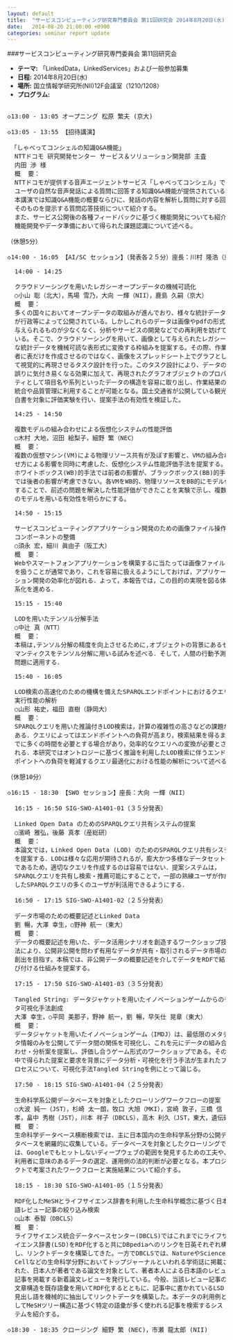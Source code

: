 ```yaml
---
layout: default
title:  "サービスコンピューティング研究専門委員会 第11回研究会 2014年8月20日(水)"
date:   2014-08-20 21:00:00 +0900
categories: seminar report update
---
```


###サービスコンピューティング研究専門委員会 第11回研究会
- __テーマ:__ 「LinkedData，LinkedServices」および一般参加募集
- __日程:__ 2014年8月20日(水)
- __場所:__ 国立情報学研究所(NII)12F会議室（1210/1208）
- __プログラム:__

<pre>

◇13:00 - 13:05 オープニング 松原 繁夫 (京大)

◇13:05 - 13:55 【招待講演】

 「しゃべってコンシェルの知識Q&A機能」
  NTTドコモ 研究開発センター サービス＆ソリューション開発部 主査 
  内田 渉 様
  概  要：
  NTTドコモが提供する音声エージェントサービス「しゃべってコンシェル」では、
  ユーザの自然な音声発話による質問に回答する知識Q&A機能が提供されている。
  本講演では知識Q&A機能の概要ならびに、発話の内容を解析し質問に対する回答
  そのものを提示する質問応答技術について紹介する。
  また、サービス公開後の各種フィードバックに基づく機能開発についても紹介し、
  機能開発やデータ準備において得られた課題認識について述べる。

（休憩5分）

◇14:00 - 16:05 【AI/SC セッション】（発表各２５分）座長：川村 隆浩（東芝）

  14:00 - 14:25

  クラウドソーシングを用いたレガシーオープンデータの機械可読化
  ○小山 聡（北大），馬場 雪乃，大向 一輝（NII），鹿島 久嗣（京大）
  概  要：
  多くの国々においてオープンデータの取組みが進んでおり、様々な統計データ
  が行政等によって公開されている。しかしこれらのデータは画像やpdfの形式で
  与えられるものが少なくなく、分析やサービスの開発などでの再利用を妨げて
  いる。そこで、クラウドソーシングを用いて、画像として与えられたレガシー
  な統計データを機械可読な表形式に変換する枠組みを提案する。その際、作業
  者に表だけを作成させるのではなく、画像をスプレッドシート上でグラフとし
  て視覚的に再現させるタスク設計を行った。このタスク設計により、データの
  誤りに気付き易くなる効果に加えて、再現されたグラフオブジェクトのプロパ
  ティとして項目名や系列といったデータの構造を容易に取り出し、作業結果の
  統合や品質管理に利用することが可能となる。国土交通省が公開している観光
  白書を対象に評価実験を行い、提案手法の有効性を検証した。

  14:25 - 14:50

  複数モデルの組み合わせによる仮想化システムの性能評価
  ○木村 大地，沼田 絵梨子，細野 繁（NEC）
  概  要：
  複数の仮想マシン(VM)による物理リソース共有が及ぼす影響と、VMの組み合わ
  せ方による影響を同時に考慮した、仮想化システム性能評価手法を提案する。
  ホワイトボックス(WB)的手法では前者の影響が、ブラックボックス(BB)的手法
  では後者の影響が考慮できない。各VMをWB的、物理リソースをBB的にモデル化
  することで、前述の問題を解決した性能評価ができたことを実験で示し、複数
  のモデルを用いる有効性を明らかにする。

  14:50 - 15:15

  サービスコンピューティングアプリケーション開発のための画像ファイル操作
  コンポーネントの整備 
  ○須永 宏，細川 眞由子（阪工大）
  概  要：
  Webやスマートフォンアプリケーションを構築するに当たっては画像ファイル
  を扱うことが通常であり，これを容易に扱えるようにしておけば，アプリケー
  ション開発の効率化が図れる．よって，本報告では，この目的の実現を図る体
  系化を進める．

  15:15 - 15:40

  LODを用いたテンソル分解手法
  ○中辻 真（NTT）
  概  要：
  本稿は,テンソル分解の精度を向上させるために,オブジェクトの背景にあるセ
  マンティクスをテンソル分解に用いる試みを述べる．そして，人間の行動予測
  問題に適用する．

  15:40 - 16:05

  LOD検索の高速化のための機構を備えたSPARQLエンドポイントにおけるクエリ
  実行性能の解析 
  ○山形 祐史，福田 直樹（静岡大）
  概  要：
  SPARQLクエリを用いた推論付きLOD検索は，計算の複雑性の高さなどの課題が
  ある．クエリによってはエンドポイントへの負荷が高まり，検索結果を得るま
  でに多くの時間を必要とする場合があり，効率的なクエリへの変換が必要とさ
  れる．本研究ではオントロジーに基づく推論を利用したLOD検索に伴うエンド
  ポイントへの負荷を軽減するクエリ最適化における性能の解析について述べる．

（休憩10分）

◇16:15 - 18:30 【SWO セッション】座長：大向 一輝（NII）

  16:15 - 16:50 SIG-SWO-A1401-01（３５分発表）

  Linked Open Data のためのSPARQLクエリ共有システムの提案
  ○濱崎 雅弘，後藤 真孝（産総研）
  概  要：
  本論文では，Linked Open Data (LOD) のためのSPARQLクエリ共有システム
  を提案する．LODは様々な応用が期待されるが，膨大かつ多様なデータセット
  であるため，適切なクエリを作成するのは容易ではない．提案システムは，
  SPARQLクエリを共有し検索・推薦可能にすることで，一部の熟練ユーザが作成
  したSPARQLクエリの多くのユーザが利活用できるようにする．

  16:50 - 17:15 SIG-SWO-A1401-02（２５分発表）

  データ市場のための概要記述とLinked Data
  劉 暢，大澤 幸生，○野神 航一（東大）
  概  要：
  データの概要記述を用いた、データ活用シナリオを創造するワークショップ技
  法により、公開非公開を問わず有用なデータが共有・取引されるデータ市場の
  創出を目指す。本稿では、非公開データの概要記述を介してデータをRDFで結
  び付ける仕組みを提案する。

  17:15 - 17:50 SIG-SWO-A1401-03（３５分発表）

  Tangled String: データジャケットを用いたイノベーションゲームからのデー
  タ可視化手法創成
  大澤 幸生，○平岡 美那子，野神 航一，劉 暢，早矢仕 晃章（東大）
  概  要：
  データジャケットを用いたイノベーションゲーム（IMDJ）は、最低限のメタデー
  タ情報のみを公開してデータ間の関係を可視化し、これを元にデータの組み合
  わせ・分析案を提案し、評価し合うゲーム形式のワークショップである。その
  中で得られた提案と要求を背景にデータ分析・可視化を行う手法が生まれたプ
  ロセスについて、可視化手法Tangled Stringを例にとって論じる。

  17:50 - 18:15 SIG-SWO-A1401-04（２５分発表）

  生命科学系公開データベースを対象としたクローリングワークフローの提案
  ○大波 純一（JST），杉崎 太一朗，牧口 大旭（MKI），宮崎 敦子，三橋 信
  孝，畠中 秀樹（JST），川本 祥子（DBCLS），高木 利久（JST，東大，遺伝研）
  概  要：
  生命科学データベース横断検索では、主に日本国内の生命科学系分野の公開デー
  タベースを網羅的に収集している。データベースを対象としたクローリングで
  は、Googleでもヒットしないディープウェブの範囲を発見するための工夫や、
  利用者に意味のあるデータの選定、運用側の法的判断が必要となる。本プロジェ
  クトで考案されたワークフローと実施結果について紹介する。

  18:15 - 18:30 SIG-SWO-A1401-05（１５分発表）

  RDF化したMeSHとライフサイエンス辞書を利用した生命科学概念に基づく日本
  語レビュー記事の絞り込み検索 
  ○山本 泰智（DBCLS）
  概  要：
  ライフサイエンス統合データベースセンター(DBCLS)ではこれまでにライフサ
  イエンス辞書(LSD)をRDF化すると共にDBpediaへのリンクを日英それぞれ構築
  し、リンクトデータを構築してきた。一方でDBCLSでは、NatureやScience 、
  Cellなどの生命科学分野においてトップジャーナルといわれる学術誌に掲載さ
  れた、日本人が著者である論文を対象として、著者本人による日本語のレビュー
  記事を掲載する新着論文レビューを発行している。今般、当該レビュー記事の
  文章構造を既存語彙を用いてRDF化するとともに、記事中に書かれているLSD 
  見出し語を機械的に抽出してリンクトデータを構築した。本データの利用例と
  してMeSHツリー構造に基づく特定の語彙が多く使われる記事を検索するシス
  テムを紹介する。

◇18:30 - 18:35 クロージング 細野 繁 (NEC)，市瀬 龍太郎 (NII)

</pre>

